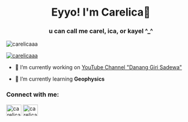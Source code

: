 <h1 align="center">Eyyo! I'm Carelica👋</h1>
<h3 align="center">u can call me carel, ica, or kayel ^_^</h3>

<p align="left"> <img src="https://komarev.com/ghpvc/?username=carelicaaa&label=Profile%20views&color=0e75b6&style=flat" alt="carelicaaa" /> </p>

<p align="left"> <a href="https://github.com/ryo-ma/github-profile-trophy"><img src="https://github-profile-trophy.vercel.app/?username=carelicaaa" alt="carelicaaa" /></a> </p>

- 🔭 I’m currently working on [YouTube Channel "Danang Giri Sadewa"](https://www.youtube.com/user/Danang481)

- 🌱 I’m currently learning **Geophysics**

<h3 align="left">Connect with me:</h3>
<p align="left">
<a href="https://linkedin.com/in/carelica fitara" target="blank"><img align="center" src="https://raw.githubusercontent.com/rahuldkjain/github-profile-readme-generator/master/src/images/icons/Social/linked-in-alt.svg" alt="carelica fitara" height="30" width="40" /></a>
<a href="https://instagram.com/carelicaaa" target="blank"><img align="center" src="https://raw.githubusercontent.com/rahuldkjain/github-profile-readme-generator/master/src/images/icons/Social/instagram.svg" alt="carelicaaa" height="30" width="40" /></a>
</p>
